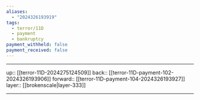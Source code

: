 ```yaml
---
aliases:
  - "2024326193919"
tags:
  - terror/11D
  - payment
  - bankruptcy
payment_withheld: false
payment_received: false
---
```




***

up:: [[terror-11D-2024275124509]]
back:: [[terror-11D-payment-102-2024326193906]]
forward:: [[terror-11D-payment-104-2024326193927]]
layer:: [[brokenscale|layer-333]]

***
